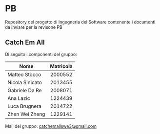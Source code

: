 # PB
Repository del progetto di Ingegneria del Software contenente i documenti da inviare per la revisone PB
## Catch Em All
Di seguito i componenti del gruppo:

| Nome   							| Matricola 		|
| ------------- 							|:-------------:|
| Matteo Stocco   | 2000552           |
| Nicola Sinicato |      2013455      |
| Gabriele Da Re  |      2008071      |
| Ana Lazic       |      1224439      |
| Luca Brugnera   |      2014722      |
| Zhen Wei Zheng  |      1229141      |

Mail del gruppo: catchemallswe3@gmail.com

